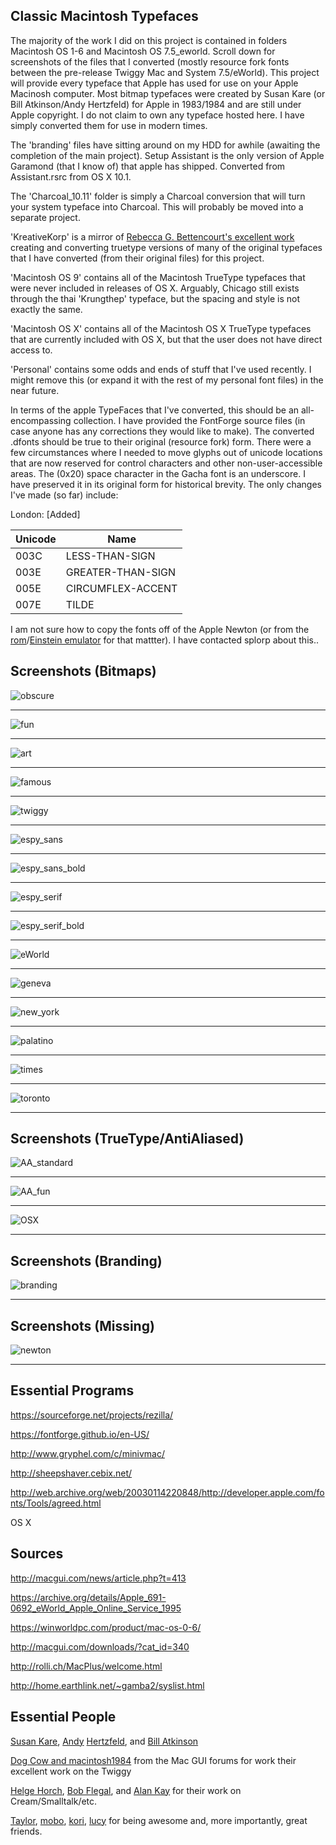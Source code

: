 Classic Macintosh Typefaces
-------------------------------
The majority of the work I did on this project is contained in folders Macintosh OS 1-6 and Macintosh OS 7.5_eworld. Scroll down for screenshots of the files that I converted (mostly resource fork fonts between the pre-release Twiggy Mac and System 7.5/eWorld). This project will provide every typeface that Apple has used for use on your Apple Macinosh computer. Most bitmap typefaces were created by Susan Kare (or Bill Atkinson/Andy Hertzfeld) for Apple in 1983/1984 and are still under Apple copyright. I do not claim to own any typeface hosted here. I have simply converted them for use in modern times. 

The 'branding' files have sitting around on my HDD for awhile (awaiting the completion of the main project). Setup Assistant is the only version of Apple Garamond (that I know of) that apple has shipped. Converted from Assistant.rsrc from OS X 10.1.

The 'Charcoal_10.11' folder is simply a Charcoal conversion that will turn your system typeface into Charcoal. This will probably be moved into a separate project.

'KreativeKorp' is a mirror of [Rebecca G. Bettencourt's excellent work](http://www.kreativekorp.com/software/fonts/index.shtml) creating and converting truetype versions of many of the original typefaces that I have converted (from their original files) for this project.

'Macintosh OS 9' contains all of the Macintosh TrueType typefaces that were never included in releases of OS X. Arguably, Chicago still exists through the thai 'Krungthep' typeface, but the spacing and style is not exactly the same.

'Macintosh OS X' contains all of the Macintosh OS X TrueType typefaces that are currently included with OS X, but that the user does not have direct access to.

'Personal' contains some odds and ends of stuff that I've used recently. I might remove this (or expand it with the rest of my personal font files) in the near future.

In terms of the apple TypeFaces that I've converted, this should be an all-encompassing collection. I have provided the FontForge source files (in case anyone has any corrections they would like to make). The converted .dfonts should be true to their original (resource fork) form. There were a few circumstances where I needed to move glyphs out of unicode locations that are now reserved for control characters and other non-user-accessible areas. The (0x20) space character in the Gacha font is an underscore. I have preserved it in its original form for historical brevity.  The only  changes I've made (so far) include:

London: [Added]

| Unicode  | Name |
| ------------- | ------------- |
| 003C  | LESS-THAN-SIGN  |
| 003E  | GREATER-THAN-SIGN |
| 005E | CIRCUMFLEX-ACCENT |
| 007E | TILDE |

I am not sure how to copy the fonts off of the Apple Newton (or from the [rom](http://www.unna.org/)/[Einstein emulator](https://github.com/pguyot/Einstein) for that mattter). I have contacted splorp about this..

Screenshots (Bitmaps)
-------------------------------
![obscure](Screenshots/OS1-7.5/obscure.png)
***
![fun](Screenshots/OS1-7.5/fun.png)
***
![art](Screenshots/OS1-7.5/art.png)
***
![famous](Screenshots/OS1-7.5/famous.png)
***
![twiggy](Screenshots/OS1-7.5/twiggy_standard.png)
***
![espy_sans](Screenshots/OS1-7.5/espy_sans.png)
***
![espy_sans_bold](Screenshots/OS1-7.5/espy_sans_bold.png)
***
![espy_serif](Screenshots/OS1-7.5/espy_serif.png)
***
![espy_serif_bold](Screenshots/OS1-7.5/espy_serif_bold.png)
***
![eWorld](Screenshots/OS1-7.5/eWorld.png)
***
![geneva](Screenshots/OS1-7.5/geneva.png)
***
![new_york](Screenshots/OS1-7.5/new_york.png)
***
![palatino](Screenshots/OS1-7.5/palatino.png)
***
![times](Screenshots/OS1-7.5/times.png)
***
![toronto](Screenshots/OS1-7.5/toronto.png)
***

Screenshots (TrueType/AntiAliased)
-------------------------------
![AA_standard](Screenshots/OS9/standard.png)
***
![AA_fun](Screenshots/OS9/fun.png)
***
![OSX](Screenshots/OSX/osx_standard.png)
***

Screenshots (Branding)
-------------------------------
![branding](Screenshots/branding.png)
***

Screenshots (Missing)
-------------------------------
![newton](Screenshots/Missing/casual_charset.gif)
***

Essential Programs
-------------------------------
https://sourceforge.net/projects/rezilla/

https://fontforge.github.io/en-US/

http://www.gryphel.com/c/minivmac/

http://sheepshaver.cebix.net/

http://web.archive.org/web/20030114220848/http://developer.apple.com/fonts/Tools/agreed.html

OS X

Sources
-------------------------------
http://macgui.com/news/article.php?t=413

https://archive.org/details/Apple_691-0692_eWorld_Apple_Online_Service_1995

https://winworldpc.com/product/mac-os-0-6/

http://macgui.com/downloads/?cat_id=340

http://rolli.ch/MacPlus/welcome.html

http://home.earthlink.net/~gamba2/syslist.html

Essential People
-------------------------------
[Susan Kare](http://www.kare.com/), [Andy](http://www.folklore.org/StoryView.py?project=Macintosh&story=Busy_Being_Born,_Part_2.txt) [Hertzfeld](http://www.folklore.org/ProjectView.py?project=Macintosh&index=10&characters=Bruce+Horn&detail=Show+Everything), and [Bill Atkinson](http://www.billatkinson.com/)

[Dog Cow and macintosh1984](http://macgui.com/forums/software-sector/twiggy-mac-prototypes/t.1823_1/) from the Mac GUI forums for work their excellent work on the Twiggy

[Helge Horch](http://web.archive.org/web/20060901175940/http://home.netsurf.de/helge.horch/squeak/cream.html), [Bob Flegal](http://squeak-dev.squeakfoundation.narkive.com/Rs0CrNOk/font-history), and [Alan Kay](http://www.freudenbergs.de/bert/publications/Ingalls-2014-Smalltalk78.pdf) for their work on Cream/Smalltalk/etc.

[Taylor](https://github.com/tsul), [mobo](https://github.com/ubuntufag), [kori](https://github.com/kori), [lucy](https://github.com/lucy) for being awesome and, more importantly, great friends.
